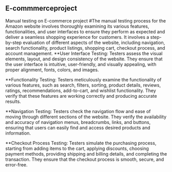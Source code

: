 ## E-commmerceproject
Manual testing on E-commerce project
#The manual testing process for the Amazon website involves thoroughly examining its various features, functionalities, and user interfaces to ensure they perform as expected and deliver a seamless shopping experience for customers. It involves a step-by-step evaluation of different aspects of the website, including navigation, search functionality, product listings, shopping cart, checkout process, and account management.
**User Interface Testing: Testers assess the visual elements, layout, and design consistency of the website. They ensure that the user interface is intuitive, user-friendly, and visually appealing, with proper alignment, fonts, colors, and images.

**Functionality Testing: Testers meticulously examine the functionality of various features, such as search, filters, sorting, product details, reviews, ratings, recommendations, add-to-cart, and wishlist functionality. They verify that these features are working correctly and producing accurate results.

**Navigation Testing: Testers check the navigation flow and ease of moving through different sections of the website. They verify the availability and accuracy of navigation menus, breadcrumbs, links, and buttons, ensuring that users can easily find and access desired products and information.

**Checkout Process Testing: Testers simulate the purchasing process, starting from adding items to the cart, applying discounts, choosing payment methods, providing shipping and billing details, and completing the transaction. They ensure that the checkout process is smooth, secure, and error-free.
